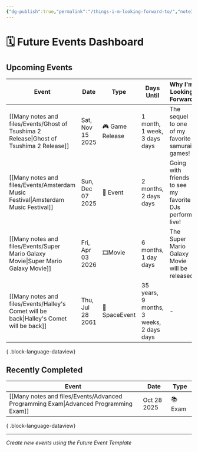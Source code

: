 ```yaml
---
{"dg-publish":true,"permalink":"/things-i-m-looking-forward-to/","noteIcon":"","created":"2025-10-03T16:13:08.429+02:00","updated":"2025-10-04T22:22:08.851+02:00"}
---
```


# 🗓️ Future Events Dashboard

## Upcoming Events

| Event                                                                                       | Date             | Type            | Days Until                               | Why I'm Looking Forward                                 |
| ------------------------------------------------------------------------------------------- | ---------------- | --------------- | ---------------------------------------- | ------------------------------------------------------- |
| [[Many notes and files/Events/Ghost of Tsushima 2 Release\|Ghost of Tsushima 2 Release]] | Sat, Nov 15 2025 | 🎮 Game Release | 1 month, 1 week, 3 days days             | The sequel to one of my favorite samurai games!         |
| [[Many notes and files/Events/Amsterdam Music Festival\|Amsterdam Music Festival]]       | Sun, Dec 07 2025 | 🎵 Event        | 2 months, 2 days days                    | Going with friends to see my favorite DJs perform live! |
| [[Many notes and files/Events/Super Mario Galaxy Movie\|Super Mario Galaxy Movie]]       | Fri, Apr 03 2026 | 🎞️Movie        | 6 months, 1 day days                     | The Super Mario Galaxy Movie will be released           |
| [[Many notes and files/Events/Halley's Comet will be back\|Halley's Comet will be back]] | Thu, Jul 28 2061 | 🌌SpaceEvent    | 35 years, 9 months, 3 weeks, 2 days days | \-                                                      |

{ .block-language-dataview}

## Recently Completed

| Event                                                                                   | Date        | Type    |
| --------------------------------------------------------------------------------------- | ----------- | ------- |
| [[Many notes and files/Events/Advanced Programming Exam\|Advanced Programming Exam]] | Oct 28 2025 | 📚 Exam |

{ .block-language-dataview}

---

_Create new events using the Future Event Template_